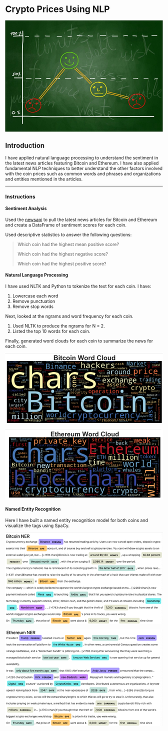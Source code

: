 # Crypto Prices Using NLP

![Stock Sentiment](Images/sentimental.jpeg)

## Introduction

I have applied natural language processing to understand the sentiment in the latest news articles featuring Bitcoin and Ethereum. I have also applied fundamental NLP techniques to better understand the other factors involved with the coin prices such as common words and phrases and organizations and entities mentioned in the articles.

------

### Instructions

#### Sentiment Analysis

Used the [newsapi](https://newsapi.org/) to pull the latest news articles for Bitcoin and Ethereum and create a DataFrame of sentiment scores for each coin.

Used descriptive statistics to answer the following questions:

> Which coin had the highest mean positive score?
>
> Which coin had the highest negative score?
>
> Which coin had the highest positive score?
>

#### Natural Language Processing

I have used NLTK and Python to tokenize the text for each coin. I have:

1. Lowercase each word
2. Remove punctuation
3. Remove stop words

Next, looked at the ngrams and word frequency for each coin.

1. Used NLTK to produce the ngrams for N = 2.
2. Listed the top 10 words for each coin.

Finally, generated word clouds for each coin to summarize the news for each coin.

![btc-word-cloud.png](Images/btc-word-cloud.png)

![eth-word-cloud.png](Images/eth-word-cloud.png)

#### Named Entity Recognition

Here I have built a named entity recognition model for both coins and visualize the tags using SpaCy.

![btc-ner.png](Images/btc-ner.png)

![eth-ner.png](Images/eth-ner.png)
